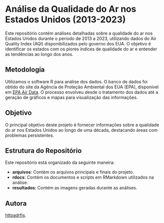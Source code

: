 # Análise da Qualidade do Ar nos Estados Unidos (2013-2023)

Este repositório contém análises detalhadas sobre a qualidade do ar nos Estados Unidos durante o período de 2013 a 2023, utilizando dados do Air Quality Index (AQI) disponibilizados pelo governo dos EUA. O objetivo é identificar os estados com os piores índices de qualidade do ar e entender as tendências ao longo dos anos.

## Metodologia

Utilizamos o software R para análise dos dados. O banco de dados foi obtido do site da Agência de Proteção Ambiental dos EUA (EPA), disponível em [EPA Air Data](https://aqs.epa.gov/aqsweb/airdata/download_files.html). O processo envolveu desde o tratamento dos dados até a geração de gráficos e mapas para visualização das informações.

## Objetivo

O principal objetivo deste projeto é fornecer informações sobre a qualidade do ar nos Estados Unidos ao longo de uma década, destacando áreas com problemas persistentes.

## Estrutura do Repositório

Este repositório está organizado da seguinte maneira:

- **arquivos**: Contém os arquivos principais e finais do projeto.
- **rdocs**: Contém os documentos e scripts em RMarkdown utilizados na análise.
- **resultados**: Contém as imagens geradas durante as análises.

## Autora

[httpadrfis](https://github.com/httpadrfis).

